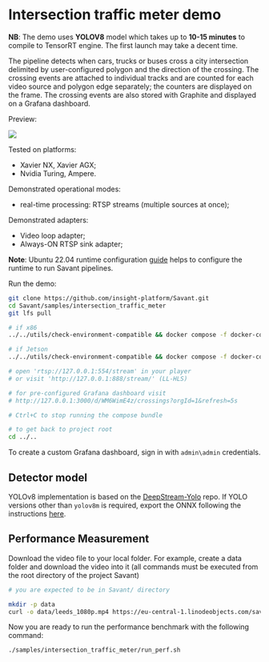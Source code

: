 # Intersection traffic meter demo

**NB**: The demo uses **YOLOV8** model which takes up to **10-15 minutes** to compile to TensorRT engine. The first launch may take a decent time.

The pipeline detects when cars, trucks or buses cross a city intersection delimited by user-configured polygon and the direction of the crossing. The crossing events are attached to individual tracks and are counted for each video source and polygon edge separately; the counters are displayed on the frame. The crossing events are also stored with Graphite and displayed on a Grafana dashboard.

Preview:

![](assets/intersection-traffic-meter-loop.webp)

Tested on platforms:

- Xavier NX, Xavier AGX;
- Nvidia Turing, Ampere.

Demonstrated operational modes:

- real-time processing: RTSP streams (multiple sources at once);

Demonstrated adapters:
- Video loop adapter;
- Always-ON RTSP sink adapter;

**Note**: Ubuntu 22.04 runtime configuration [guide](../../docs/runtime-configuration.md) helps to configure the runtime to run Savant pipelines.

Run the demo:

```bash
git clone https://github.com/insight-platform/Savant.git
cd Savant/samples/intersection_traffic_meter
git lfs pull

# if x86
../../utils/check-environment-compatible && docker compose -f docker-compose.x86.yml up

# if Jetson
../../utils/check-environment-compatible && docker compose -f docker-compose.l4t.yml up

# open 'rtsp://127.0.0.1:554/stream' in your player
# or visit 'http://127.0.0.1:888/stream/' (LL-HLS)

# for pre-configured Grafana dashboard visit
# http://127.0.0.1:3000/d/WM6WimE4z/crossings?orgId=1&refresh=5s

# Ctrl+C to stop running the compose bundle

# to get back to project root
cd ../..
```

To create a custom Grafana dashboard, sign in with `admin\admin` credentials.

## Detector model

YOLOv8 implementation is based on the [DeepStream-Yolo](https://github.com/marcoslucianops/DeepStream-Yolo/) repo. If YOLO versions other than `yolov8m` is required, export the ONNX following the instructions [here](https://github.com/marcoslucianops/DeepStream-Yolo/blob/master/docs/YOLOv8.md).

## Performance Measurement

Download the video file to your local folder. For example, create a data folder and download the video into it (all commands must be executed from the root directory of the project Savant)

```bash
# you are expected to be in Savant/ directory

mkdir -p data
curl -o data/leeds_1080p.mp4 https://eu-central-1.linodeobjects.com/savant-data/demo/leeds_1080p.mp4
```

Now you are ready to run the performance benchmark with the following command:

```bash
./samples/intersection_traffic_meter/run_perf.sh
```
